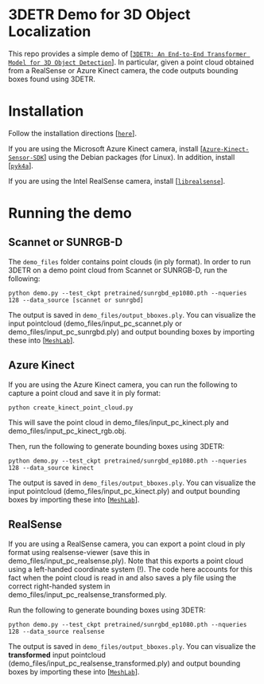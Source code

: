 # 3DETR Demo for 3D Object Localization

This repo provides a simple demo of [[`3DETR: An End-to-End Transformer Model for 3D Object Detection`](https://github.com/facebookresearch/3detr)]. In particular, given a point cloud obtained from a RealSense or Azure Kinect camera, the code outputs bounding boxes found using 3DETR.

# Installation

Follow the installation directions [[`here`](https://github.com/facebookresearch/3detr)]. 

If you are using the Microsoft Azure Kinect camera, install [[`Azure-Kinect-Sensor-SDK`](https://github.com/microsoft/Azure-Kinect-Sensor-SDK/blob/develop/docs/usage.md)] using the Debian packages (for Linux). In addition, install [[`pyk4a`](https://github.com/etiennedub/pyk4a)].   

If you are using the Intel RealSense camera, install [[`librealsense`](https://github.com/IntelRealSense/librealsense/blob/master/doc/distribution_linux.md)]. 

# Running the demo

## Scannet or SUNRGB-D

The ```demo_files``` folder contains point clouds (in ply format). In order to run 3DETR on a demo point cloud from Scannet or SUNRGB-D, run the following:
```
python demo.py --test_ckpt pretrained/sunrgbd_ep1080.pth --nqueries 128 --data_source [scannet or sunrgbd]

```

The output is saved in ```demo_files/output_bboxes.ply```. You can visualize the input pointcloud (demo_files/input_pc_scannet.ply or demo_files/input_pc_sunrgbd.ply) and output bounding boxes by importing these into [[`MeshLab`](https://www.meshlab.net/)]. 

## Azure Kinect

If you are using the Azure Kinect camera, you can run the following to capture a point cloud and save it in ply format:
```
python create_kinect_point_cloud.py
```
This will save the point cloud in demo_files/input_pc_kinect.ply and demo_files/input_pc_kinect_rgb.obj.  

Then, run the following to generate bounding boxes using 3DETR:
```
python demo.py --test_ckpt pretrained/sunrgbd_ep1080.pth --nqueries 128 --data_source kinect

```

The output is saved in ```demo_files/output_bboxes.ply```. You can visualize the input pointcloud (demo_files/input_pc_kinect.ply) and output bounding boxes by importing these into [[`MeshLab`](https://www.meshlab.net/)]. 


## RealSense

If you are using a RealSense camera, you can export a point cloud in ply format using realsense-viewer (save this in demo_files/input_pc_realsense.ply). Note that this exports a point cloud using a left-handed coordinate system (!). The code here accounts for this fact when the point cloud is read in and also saves a ply file using the correct right-handed system in demo_files/input_pc_realsense_transformed.ply. 

Run the following to generate bounding boxes using 3DETR:
```
python demo.py --test_ckpt pretrained/sunrgbd_ep1080.pth --nqueries 128 --data_source realsense
```

The output is saved in ```demo_files/output_bboxes.ply```. You can visualize the **transformed** input pointcloud (demo_files/input_pc_realsense_transformed.ply) and output bounding boxes by importing these into [[`MeshLab`](https://www.meshlab.net/)]. 
